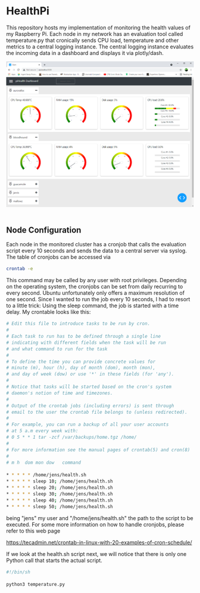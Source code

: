 # HealthPi

This repository hosts my implementation of monitoring the health values of my Raspberry Pi. 
Each node in my network has an evaluation tool called temperature.py that cronically sends CPU load, 
temperature and other metrics to a central logging instance. The central logging instance evaluates the 
incoming data in a dashboard and displays it via plotly/dash. 

![HealthPi_Dash](/images/dashboard.png)
<br/><br/>

## Node Configuration

Each node in the monitored cluster has a cronjob that calls the evaluation script every 10 seconds and sends the data to a central server via syslog.
The table of cronjobs can be accessed via

```bash
crontab -e
```

This command may be called by any user with root privileges. Depending on the operating system, the cronjobs can be set from 
daily recurring to every second. Ubuntu unfortunately only offers a maximum resolution of one second. 
Since I wanted to run the job every 10 seconds, I had to resort to a little trick: 
Using the sleep command, the job is started with a time delay. My crontable looks like this:

```bash
# Edit this file to introduce tasks to be run by cron.
#
# Each task to run has to be defined through a single line
# indicating with different fields when the task will be run
# and what command to run for the task
#
# To define the time you can provide concrete values for
# minute (m), hour (h), day of month (dom), month (mon),
# and day of week (dow) or use '*' in these fields (for 'any').
#
# Notice that tasks will be started based on the cron's system
# daemon's notion of time and timezones.
#
# Output of the crontab jobs (including errors) is sent through
# email to the user the crontab file belongs to (unless redirected).
#
# For example, you can run a backup of all your user accounts
# at 5 a.m every week with:
# 0 5 * * 1 tar -zcf /var/backups/home.tgz /home/
#
# For more information see the manual pages of crontab(5) and cron(8)
#
# m h  dom mon dow   command

* * * * * /home/jens/health.sh
* * * * * sleep 10; /home/jens/health.sh
* * * * * sleep 20; /home/jens/health.sh
* * * * * sleep 30; /home/jens/health.sh
* * * * * sleep 40; /home/jens/health.sh
* * * * * sleep 50; /home/jens/health.sh
```

being "jens" my user and "/home/jens/health.sh" the path to the script to be executed.
For some more information on how to handle cronjobs, please refer to this web page

https://tecadmin.net/crontab-in-linux-with-20-examples-of-cron-schedule/

If we look at the health.sh script next, we will notice that there is only one Python call that starts the actual script.

```bash
#!/bin/sh

python3 temperature.py
```

